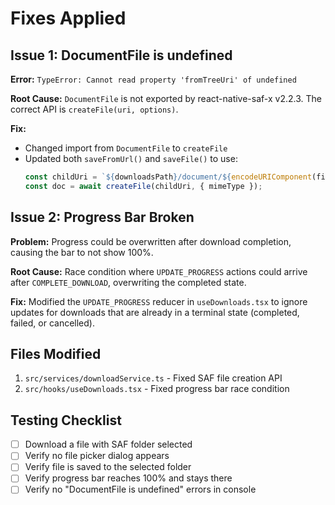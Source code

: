 # Fixes Applied

## Issue 1: DocumentFile is undefined
**Error:** `TypeError: Cannot read property 'fromTreeUri' of undefined`

**Root Cause:** `DocumentFile` is not exported by react-native-saf-x v2.2.3. The correct API is `createFile(uri, options)`.

**Fix:**
- Changed import from `DocumentFile` to `createFile`
- Updated both `saveFromUrl()` and `saveFile()` to use:
  ```typescript
  const childUri = `${downloadsPath}/document/${encodeURIComponent(filename)}`;
  const doc = await createFile(childUri, { mimeType });
  ```

## Issue 2: Progress Bar Broken
**Problem:** Progress could be overwritten after download completion, causing the bar to not show 100%.

**Root Cause:** Race condition where `UPDATE_PROGRESS` actions could arrive after `COMPLETE_DOWNLOAD`, overwriting the completed state.

**Fix:** Modified the `UPDATE_PROGRESS` reducer in `useDownloads.tsx` to ignore updates for downloads that are already in a terminal state (completed, failed, or cancelled).

## Files Modified
1. `src/services/downloadService.ts` - Fixed SAF file creation API
2. `src/hooks/useDownloads.tsx` - Fixed progress bar race condition

## Testing Checklist
- [ ] Download a file with SAF folder selected
- [ ] Verify no file picker dialog appears
- [ ] Verify file is saved to the selected folder
- [ ] Verify progress bar reaches 100% and stays there
- [ ] Verify no "DocumentFile is undefined" errors in console
